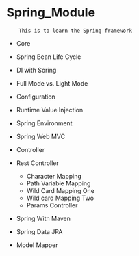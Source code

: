 # Spring_Module

        This is to learn the Spring framework 

- Core
- Spring Bean Life Cycle
- DI with Soring
- Full Mode vs. Light Mode
- Configuration
- Runtime Value Injection
- Spring Environment
- Spring Web MVC
- Controller
- Rest Controller

  - Character Mapping
  - Path Variable Mapping
  - Wild Card Mapping One
  - Wild card Mapping Two 
  - Params Controller
  
- Spring With Maven
- Spring Data JPA
- Model Mapper
  
 

  
